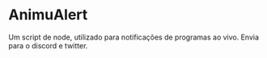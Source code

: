 # AnimuAlert
Um script de node, utilizado para notificações de programas ao vivo.
Envia para o discord e twitter.
